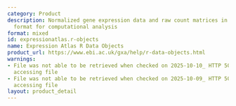 ```yaml
---
category: Product
description: Normalized gene expression data and raw count matrices in R data object
  format for computational analysis
format: mixed
id: expressionatlas.r-objects
name: Expression Atlas R Data Objects
product_url: https://www.ebi.ac.uk/gxa/help/r-data-objects.html
warnings:
- File was not able to be retrieved when checked on 2025-10-10_ HTTP 500 error when
  accessing file
- File was not able to be retrieved when checked on 2025-10-09_ HTTP 500 error when
  accessing file
layout: product_detail
---
```

